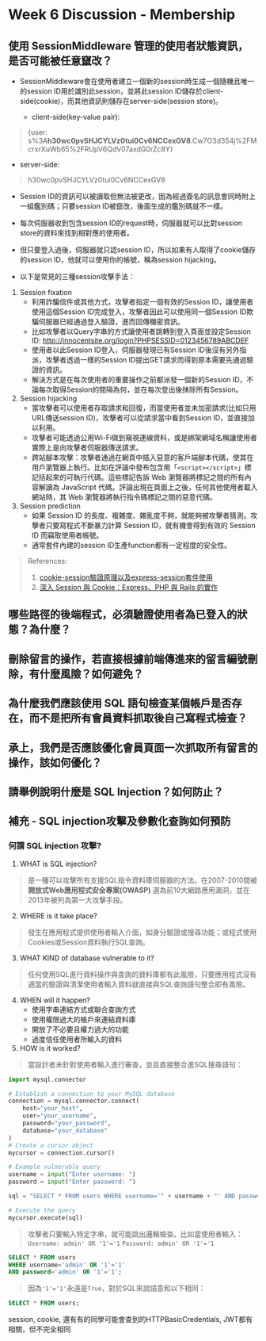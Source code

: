 Week 6 Discussion - Membership
===
## 使用 SessionMiddleware 管理的使用者狀態資訊，是否可能被任意竄改？
+ SessionMiddleware會在使用者建立一個新的session時生成一個隨機且唯一的session ID用於識別此session，並將此session ID儲存於client-side(cookie)，而其他資訊則儲存在server-side(session store)。

  + client-side(key-value pair):
> {user: s%3A**h30wc0pvSHJCYLVz0tui0Cv6NCCexGV8**.Cw7O3d354j%2FMcrxrXuWb65%2FRUpV6QdV07axdG0rZc8Y}
  + server-side:
> h30wc0pvSHJCYLVz0tui0Cv6NCCexGV8

+ Session ID的資訊可以被讀取但無法被更改，因為經過簽名的訊息會同時附上一組鑑別碼；只要session ID被竄改，後面生成的鑑別碼就不一樣。

+ 每次伺服器收到包含session ID的request時，伺服器就可以比對session store的資料來找到相對應的使用者。

+ 但只要登入過後，伺服器就只認session ID，所以如果有人取得了cookie儲存的session ID，他就可以使用你的帳號，稱為session hijacking。

+ 以下是常見的三種session攻擊手法：
1. Session fixation
    + 利用詐騙信件或其他方式，攻擊者指定一個有效的Session ID，讓使用者使用這個Session ID完成登入，攻擊者因此可以使用同一個Session ID欺騙伺服器已經通過登入驗證，進而回傳機密資訊。
    + 比如攻擊者以Query字串的方式讓使用者跳轉到登入頁面並設定Session ID: http://innocentsite.org/login?PHPSESSID=0123456789ABCDEF
    + 使用者以此Session ID登入，伺服器發現已有Session ID後沒有另外指派，攻擊者透過一樣的Session ID提出GET請求而得到原本需要先通過驗證的資訊。
    + 解決方式是在每次使用者的重要操作之前都派發一個新的Session ID，不論每次取得Session的間隔為何，並在每次登出後抹除所有Session。
2. Session hijacking
    + 當攻擊者可以使用者存取請求和回復，而當使用者並未加密請求(比如只用URL傳送session ID)，攻擊者可以從請求當中看到Session ID，並直接加以利用。
    + 攻擊者可能透過公用Wi-Fi做到窺視連線資料，或是綁架網域名稱讓使用者實際上是向攻擊者伺服器傳送請求。
    + 跨站腳本攻擊：攻擊者通過在網頁中插入惡意的客戶端腳本代碼，使其在用戶瀏覽器上執行。比如在評論中發布包含用「```<script></script>```」標記括起來的可執行代碼。這些標記告訴 Web 瀏覽器將標記之間的所有內容解讀為 JavaScript 代碼。評論出現在頁面上之後，任何其他使用者載入網站時，其 Web 瀏覽器將執行指令碼標記之間的惡意代碼。
3. Session prediction
    + 如果 Session ID 的長度、複雜度、雜亂度不夠，就能夠被攻擊者猜測。攻擊者只要寫程式不斷暴力計算 Session ID，就有機會得到有效的 Session ID 而竊取使用者帳號。
    + 通常套件內建的session ID生產function都有一定程度的安全性。
> References:
> 1. [cookie-session驗證原理以及express-session套件使用](https://johnnychang25678.medium.com/node-js-cookie-session%E9%A9%97%E8%AD%89%E5%8E%9F%E7%90%86%E4%BB%A5%E5%8F%8Aexpress-session%E5%A5%97%E4%BB%B6%E4%BD%BF%E7%94%A8-aeafa386837e)
> 2. [深入 Session 與 Cookie：Express、PHP 與 Rails 的實作](https://github.com/aszx87410/blog/issues/46)
## 哪些路徑的後端程式，必須驗證使用者為已登入的狀態？為什麼？
## 刪除留言的操作，若直接根據前端傳進來的留言編號刪除，有什麼風險？如何避免？
## 為什麼我們應該使用 SQL 語句檢查某個帳戶是否存在，而不是把所有會員資料抓取後自己寫程式檢查？
## 承上，我們是否應該優化會員頁面一次抓取所有留言的操作，該如何優化？
## 請舉例說明什麼是 SQL Injection？如何防止？
## 補充 - SQL injection攻擊及參數化查詢如何預防
### 何謂 SQL injection 攻擊?
1. WHAT is SQL injection? 
> 是一種可以攻擊所有支援SQL指令資料庫伺服器的方法。在2007-2010間被 **開放式Web應用程式安全專案(OWASP)** 選為前10大網路應用漏洞，並在2013年被列為第一大攻擊手段。
2. WHERE is it take place? 
> 發生在應用程式提供使用者輸入介面，如身分驗證或搜尋功能；或程式使用Cookies或Session資料執行SQL查詢。
3. WHAT KIND of database vulnerable to it? 
> 任何使用SQL進行資料操作與查詢的資料庫都有此風險，只要應用程式沒有適當的驗證與清潔使用者輸入資料就直接與SQL查詢語句整合即有風險。
4. WHEN will it happen?
   - 使用字串連結方式或聯合查詢方式
   - 使用權限過大的帳戶來連結資料庫
   - 開放了不必要且權力過大的功能
   - 過度信任使用者所輸入的資料
5. HOW is it worked?  
> 當設計者未針對使用者輸入進行審查，並且直接整合進SQL搜尋語句：
```python
import mysql.connector

# Establish a connection to your MySQL database
connection = mysql.connector.connect(
    host="your_host",
    user="your_username",
    password="your_password",
    database="your_database"
)
# Create a cursor object
mycursor = connection.cursor()

# Example vulnerable query
username = input("Enter username: ")
password = input("Enter password: ")

sql = "SELECT * FROM users WHERE username='" + username + "' AND password='" + password + "'"

# Execute the query
mycursor.execute(sql)
```
> 攻擊者只要輸入特定字串，就可能跳出邏輯檢查。比如當使用者輸入：
```Username: admin' OR '1'='1```
```Password: admin' OR '1'='1```
```sql
SELECT * FROM users 
WHERE username='admin' OR '1'='1' 
AND password='admin' OR '1'='1';
```
> 因為```'1'='1'```永遠是```True```，對於SQL來說語意和以下相同：
```sql
SELECT * FROM users;
```



session, cookie, 還有有的同學可能會查到的HTTPBasicCredentials, JWT都有相關，但不完全相同
